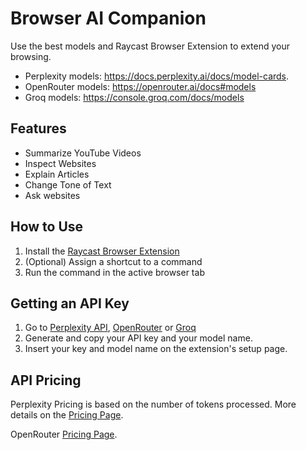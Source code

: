 # Browser AI Companion

Use the best models and Raycast Browser Extension to extend your browsing.

- Perplexity models: https://docs.perplexity.ai/docs/model-cards.
- OpenRouter models: https://openrouter.ai/docs#models
- Groq models: https://console.groq.com/docs/models

## Features

- Summarize YouTube Videos
- Inspect Websites
- Explain Articles
- Change Tone of Text
- Ask websites

## How to Use

1. Install the [Raycast Browser Extension](https://www.raycast.com/browser-extension)
2. (Optional) Assign a shortcut to a command
3. Run the command in the active browser tab

## Getting an API Key

1. Go to [Perplexity API](https://www.perplexity.ai/settings/api), [OpenRouter](https://openrouter.ai/docs#models) or [Groq](https://console.groq.com/docs/models)
2. Generate and copy your API key and your model name.
3. Insert your key and model name on the extension's setup page.

## API Pricing

Perplexity
Pricing is based on the number of tokens processed. More details on the [Pricing Page](https://docs.perplexity.ai/docs/pricing).

OpenRouter
[Pricing Page](https://openrouter.ai/docs#models).
